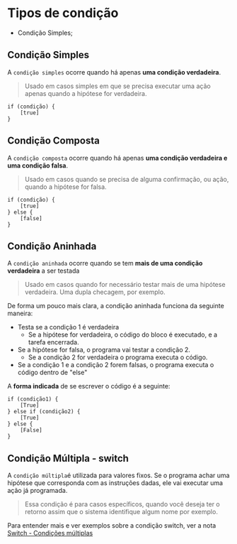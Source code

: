 # Tipos de condição

* Condição Simples;

## Condição Simples

A `condição simples` ocorre quando há apenas **uma condição verdadeira**.

> Usado em casos simples em que se precisa executar uma ação apenas quando a hipótese for verdadeira.

```
if (condição) {
    [true]
}
```
## Condição Composta

A `condição composta` ocorre quando há apenas **uma condição verdadeira e uma condição falsa**.

> Usado em casos quando se precisa de alguma confirmação, ou ação, quando a hipótese for falsa.

```
if (condição) {
    [true]
} else {
    [false]
}
```

## Condição Aninhada

A `condição aninhada` ocorre quando se tem **mais de uma condição verdadeira** a ser testada

> Usado em casos quando for necessário testar mais de uma hipótese verdadeira. Uma dupla checagem, por exemplo.

De forma um pouco mais clara, a condição aninhada funciona da seguinte maneira:

* Testa se a condição 1 é verdadeira
    * Se a hipótese for verdadeira, o código do bloco é executado, e a tarefa encerrada.
* Se a hipótese for falsa, o programa vai testar a condição 2.
    * Se a condição 2 for verdadeira o programa executa o código.
* Se a condição 1 e a condição 2 forem falsas, o programa executa o código dentro de "else"

A **forma indicada** de se escrever o código é a seguinte:

```
if (condição1) {
    [True]
} else if (condição2) {
    [True]
} else {
    [False]
}
```

## Condição Múltipla - switch

A `condição múltipla`é utilizada para valores fixos. Se o programa achar uma hipótese que corresponda com as instruções dadas, ele vai executar uma ação já programada.

> Essa condição é para casos específicos, quando você deseja ter o retorno assim que o sistema identifique algum nome por exemplo.



Para entender mais e ver exemplos sobre a condição switch, ver a nota [Switch - Condições múltiplas]()